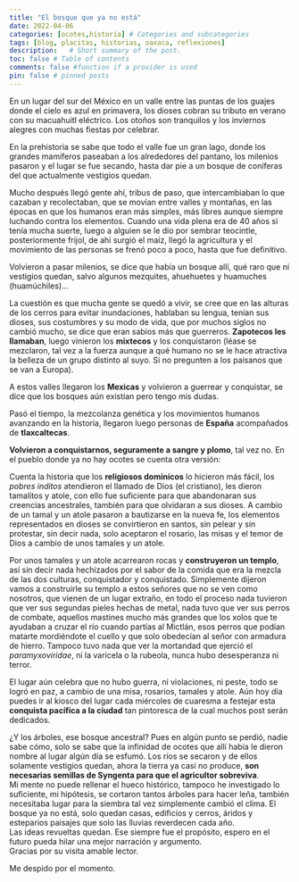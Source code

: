 ```yaml
--- 
title: "El bosque que ya no está"
date: 2022-04-06
categories: [ocotes,historia] # Categories and subcategories
tags: [blog, placitas, historias, oaxaca, reflexiones]
description:   # Short summary of the post. 
toc: false # Table of contents
comments: false #function if a provider is used
pin: false # pinned posts
---
```


En un lugar del sur del México en un valle entre las puntas de los guajes donde el cielo es azul en primavera, los dioses cobran su tributo en verano con su macuahuitl eléctrico. Los otoños son tranquilos y los inviernos alegres con muchas fiestas por celebrar.

En la prehistoria se sabe que todo el valle fue un gran lago, donde los grandes mamíferos paseaban a los alrededores del pantano, los milenios pasaron y el lugar se fue secando, hasta dar pie a un bosque de coníferas del que actualmente vestigios quedan.

Mucho después llegó gente ahí, tribus de paso, que intercambiaban lo que cazaban y recolectaban, que se movían entre valles y montañas, en las épocas en que los humanos eran más simples, más libres aunque siempre luchando contra los elementos. Cuando una vida plena era de 40 años si tenía mucha suerte, luego a alguien se le dio por sembrar teocintle, posteriormente frijol, de ahí surgió el maíz, llegó la agricultura y el movimiento de las personas se frenó poco a poco, hasta que fue definitivo.

Volvieron a pasar milenios, se dice que había un bosque allí, qué raro que ni vestigios quedan, salvo algunos mezquites, ahuehuetes y huamuches (huamúchiles)...

La cuestión es que mucha gente se quedó a vivir, se cree que en las alturas de los cerros para evitar inundaciones, hablaban su lengua, tenían sus dioses, sus costumbres y su modo de vida, que por muchos siglos no cambió mucho, se dice que eran sabios más que guerreros. **Zapotecos les llamaban**, luego vinieron los **mixtecos** y los conquistaron (léase se mezclaron, tal vez a la fuerza aunque a qué humano no se le hace atractiva la belleza de un grupo distinto al suyo. Si no pregunten a los paisanos que se van a Europa).

A estos valles llegaron los **Mexicas** y volvieron a guerrear y conquistar, se dice que los bosques aún existían pero tengo mis dudas.

Pasó el tiempo, la mezcolanza genética y los movimientos humanos avanzando en la historia, llegaron luego personas de **España** acompañados de **tlaxcaltecas**.

**Volvieron a conquistarnos, seguramente a sangre y plomo**, tal vez no. En el pueblo donde ya no hay ocotes se cuenta otra versión:

Cuenta la historia que los **religiosos dominicos** lo hicieron más fácil, los *pobres inditos* atendieron el llamado de Dios (el cristiano), les dieron tamalitos y atole, con ello fue suficiente para que abandonaran sus creencias ancestrales, también para que olvidaran a sus dioses. A cambio de un tamal y un atole pasaron a bautizarse en la nueva fe, los elementos representados en dioses se convirtieron en santos, sin pelear y sin protestar, sin decir nada, solo aceptaron el rosario, las misas y el temor de Dios a cambio de unos tamales y un atole.

Por unos tamales y un atole acarrearon rocas y **construyeron un templo**, así sin decir nada hechizados por el sabor de la comida que era la mezcla de las dos culturas, conquistador y conquistado. Simplemente dijeron vamos a construirle su templo a estos señores que no se ven como nosotros, que vienen de un lugar extraño, en todo el proceso nada tuvieron que ver sus segundas pieles hechas de metal, nada tuvo que ver sus perros de combate, aquellos mastines mucho más grandes que los xolos que te ayudaban a cruzar el río cuando partías al Mictlán, esos perros que podían matarte mordiéndote el cuello y que solo obedecían al señor con armadura de hierro. Tampoco tuvo nada que ver la mortandad que ejerció el *paramyxoviridae*, ni la varicela o la rubeola, nunca hubo desesperanza ni terror.    

El lugar aún celebra que no hubo guerra, ni violaciones, ni peste, todo se logró en paz, a cambio de una misa, rosarios, tamales y atole. Aún hoy día puedes ir al kiosco del lugar cada miércoles de cuaresma a festejar esta **conquista pacífica a la ciudad** tan pintoresca de la cual muchos post serán dedicados.    

¿Y los árboles, ese bosque ancestral? Pues en algún punto se perdió, nadie sabe cómo, solo se sabe que la infinidad de ocotes que allí había le dieron nombre al lugar algún día se esfumó. Los ríos se secaron y de ellos solamente vestigios quedan, ahora la tierra ya casi no produce, **son necesarias semillas de Syngenta para que el agricultor sobreviva**.    
Mi mente no puede rellenar el hueco histórico, tampoco he investigado lo suficiente, mi hipótesis, se cortaron tantos árboles para hacer leña, también necesitaba lugar para la siembra tal vez simplemente cambió el clima. El bosque ya no está, solo quedan casas, edificios y cerros, áridos y esteparios paisajes que solo las lluvias reverdecen cada año.    
Las ideas revueltas quedan. Ese siempre fue el propósito, espero en el futuro pueda hilar una mejor narración y argumento.    
Gracias por su visita amable lector.

Me despido por el momento.